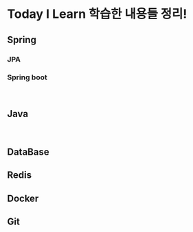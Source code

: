 # Today I Learn 학습한 내용들 정리! 

## Spring
### JPA

### Spring boot

<br/>

## Java

<br/>


## DataBase

## Redis 

## Docker

## Git

